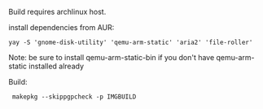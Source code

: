 Build requires archlinux host.

install dependencies from AUR:
```
yay -S 'gnome-disk-utility' 'qemu-arm-static' 'aria2' 'file-roller'
```

Note: be sure to install qemu-arm-static-bin if you don't have qemu-arm-static installed already

Build:
```
 makepkg --skippgpcheck -p IMGBUILD
```
